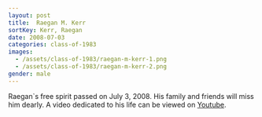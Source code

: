 ```yaml
---
layout: post
title:  Raegan M. Kerr
sortKey: Kerr, Raegan
date: 2008-07-03
categories: class-of-1983
images:
  - /assets/class-of-1983/raegan-m-kerr-1.png
  - /assets/class-of-1983/raegan-m-kerr-2.png
gender: male
---
```

Raegan`s free spirit passed on July 3, 2008. His family and friends will miss him dearly.  A video dedicated to his life can be viewed on [Youtube](http://www.youtube.com/watch?v=qgdR0tdCX0U).
